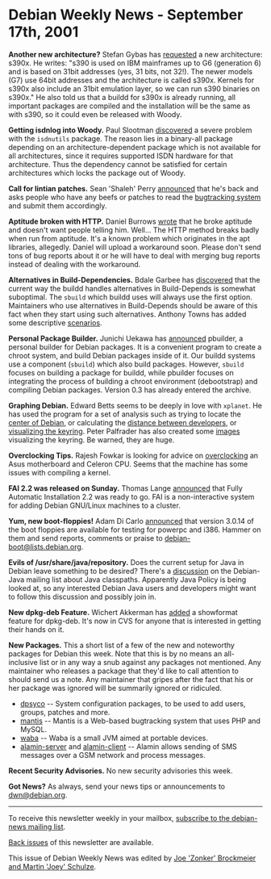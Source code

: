 
Debian Weekly News - September 17th, 2001
=========================================


**Another new architecture?** Stefan Gybas has [requested](https://bugs.debian.org/111311) a new architecture: s390x.
He writes: "s390 is used on IBM mainframes up to G6 (generation 6) and is
based on 31bit addresses (yes, 31 bits, not 32!). The newer models (G7) use
64bit addresses and the architecture is called s390x. Kernels for s390x also
include an 31bit emulation layer, so we can run s390 binaries on s390x." He
also told us that a buildd for s390x is already running, all important
packages are compiled and the installation will be the same as with s390, so
it could even be released with Woody.


**Getting isdnlog into Woody.** Paul Slootman [discovered](https://lists.debian.org/debian-devel-0109/msg00841.html)
a severe problem with the `isdnutils` package. The reason lies in
a binary-all package depending on an architecture-dependent package which is
not available for all architectures, since it requires supported ISDN hardware
for that architecture. Thus the dependency cannot be satisfied for certain
architectures which locks the package out of Woody.


**Call for lintian patches.** Sean 'Shaleh' Perry [announced](https://lists.debian.org/debian-devel-0109/msg00818.html) that
he's back and asks people who have any beefs or patches to read the
[bugtracking system](https://bugs.debian.org/lintian) and
submit them accordingly.


**Aptitude broken with HTTP.** Daniel Burrows [wrote](https://lists.debian.org/debian-devel-0109/msg00782.html) that
he broke aptitude and doesn't want people telling him. Well... The HTTP method
breaks badly when run from aptitude. It's a known problem which originates in
the apt libraries, allegedly. Daniel will upload a workaround soon. Please
don't send tons of bug reports about it or he will have to deal with merging
bug reports instead of dealing with the workaround.


**Alternatives in Build-Dependencies.** Bdale Garbee has
[discovered](https://lists.debian.org/debian-devel-0109/msg00685.html)
that the current way the buildd handles alternatives in Build-Depends is
somewhat suboptimal. The `sbuild` which buildd uses will always
use the first option. Maintainers who use alternatives in Build-Depends
should be aware of this fact when they start using such alternatives. Anthony
Towns has added some descriptive [scenarios](https://lists.debian.org/debian-devel-0109/msg00702.html).


**Personal Package Builder.** Junichi Uekawa has [announced](https://lists.debian.org/debian-devel-0108/msg01895.html)
pbuilder, a personal builder for Debian packages. It is a convenient program
to create a chroot system, and build Debian packages inside of it. Our buildd
systems use a component (`sbuild`) which also build packages.
However, `sbuild` focuses on building a package for buildd, while
pbuilder focuses on integrating the process of building a chroot environment
(debootstrap) and compiling Debian packages. Version 0.3 has already entered
the archive.


**Graphing Debian.** Edward Betts seems to be deeply in love
with `xplanet`. He has used the program for a set of analysis such
as trying to locate the [center of Debian](https://people.debian.org/~edward/globe/average/),
or calculating the [distance between
developers](https://people.debian.org/~edward/globe/distance/), or [visualizing the
keyring](https://people.debian.org/~edward/globe/earthkeyring/). Peter Palfrader has also created some [images](http://www.palfrader.org/misc/weboftrust/20010826/gfx/)
visualizing the keyring. Be warned, they are huge.


**Overclocking Tips.** Rajesh Fowkar is looking for advice
on [overclocking](https://lists.debian.org/debian-user/2001/debian-user-200109/msg02168.html) an Asus motherboard and Celeron CPU. Seems that the machine
has some issues with compiling a kernel.


**FAI 2.2 was released on Sunday.** Thomas Lange
[announced](https://lists.debian.org/debian-beowulf/2001/debian-beowulf-200109/msg00012.html) that Fully Automatic Installation 2.2 was ready to go. FAI
is a non-interactive system for adding Debian GNU/Linux machines to
a cluster.


**Yum, new boot-floppies!** Adam Di Carlo
[announced](https://lists.debian.org/debian-boot/2001/debian-boot-200109/msg00255.html) that version 3.0.14 of the boot floppies are available for
testing for powerpc and i386. Hammer on them and send reports, comments or praise
to [debian-boot@lists.debian.org](mailto:debian-boot@lists.debian.org).


**Evils of /usr/share/java/repository.** Does the current
setup for Java in Debian leave something to be desired? There's a
[discussion](https://lists.debian.org/debian-java/2001/debian-java-200109/msg00047.html) on the Debian-Java mailing list about Java classpaths. Apparently
Java Policy is being looked at, so any interested Debian Java users and developers
might want to follow this discussion and possibly join in.


**New dpkg-deb Feature.** Wichert Akkerman has
[added](https://lists.debian.org/debian-dpkg/2001/debian-dpkg-200109/msg00025.html) a showformat feature for dpkg-deb. It's now in CVS for anyone that is
interested in getting their hands on it.


**New Packages.** This a short list of a few of the
new and noteworthy packages for Debian this week. Note that this is
by no means an all-inclusive list or in any way a snub against any
packages not mentioned. Any maintainer who releases a package that
they'd like to call attention to should send us a note. Any maintainer
that gripes after the fact that his or her package was ignored
will be summarily ignored or ridiculed.


* [dpsyco](https://packages.debian.org/unstable/admin/dpsyco) -- System configuration packages, to be used to add users,
 groups, patches and more.
* [mantis](https://packages.debian.org/unstable/web/mantis) -- Mantis is a Web-based bugtracking system that uses PHP
 and MySQL.
* [waba](https://packages.debian.org/unstable/interpreters/waba) -- Waba is a small JVM aimed at portable devices.
* [alamin-server](https://packages.debian.org/testing/net/alamin-server) and
[alamin-client](https://packages.debian.org/testing/net/alamin-client) -- Alamin allows sending of SMS messages over a GSM
 network and process messages.


**Recent Security Advisories.** No new security
advisories this week.


**Got News?** As always, send your news tips or announcements
to [dwn@debian.org](mailto:dwn@debian.org).




---



 To receive this newsletter weekly in your mailbox, [subscribe to the debian-news mailing list](https://lists.debian.org/debian-news/).



[Back issues](https://www.debian.org/News/weekly/) of this newsletter are available.



This issue of Debian Weekly News was edited by [Joe 'Zonker' Brockmeier and Martin 'Joey' Schulze](mailto:dwn@debian.org).




